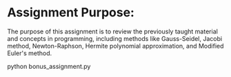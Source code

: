 # Assignment Purpose:
The purpose of this assignment is to review the previously taught material and concepts in programming, including methods like Gauss-Seidel, Jacobi method, Newton-Raphson, Hermite polynomial approximation, and Modified Euler's method.


python bonus_assignment.py
